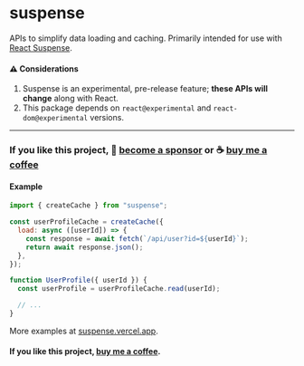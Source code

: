 # suspense

APIs to simplify data loading and caching. Primarily intended for use with [React Suspense](https://beta.reactjs.org/blog/2022/03/29/react-v18#suspense-in-data-frameworks).

#### ⚠️ Considerations
1. Suspense is an experimental, pre-release feature; **these APIs will change** along with React.
1. This package depends on `react@experimental` and `react-dom@experimental` versions.

---

### If you like this project, 🎉 [become a sponsor](https://github.com/sponsors/bvaughn/) or ☕ [buy me a coffee](http://givebrian.coffee/)

#### Example

```js
import { createCache } from "suspense";

const userProfileCache = createCache({
  load: async ([userId]) => {
    const response = await fetch(`/api/user?id=${userId}`);
    return await response.json();
  },
});

function UserProfile({ userId }) {
  const userProfile = userProfileCache.read(userId);

  // ...
}
```

More examples at [suspense.vercel.app](https://suspense.vercel.app/).

#### If you like this project, [buy me a coffee](http://givebrian.coffee/).